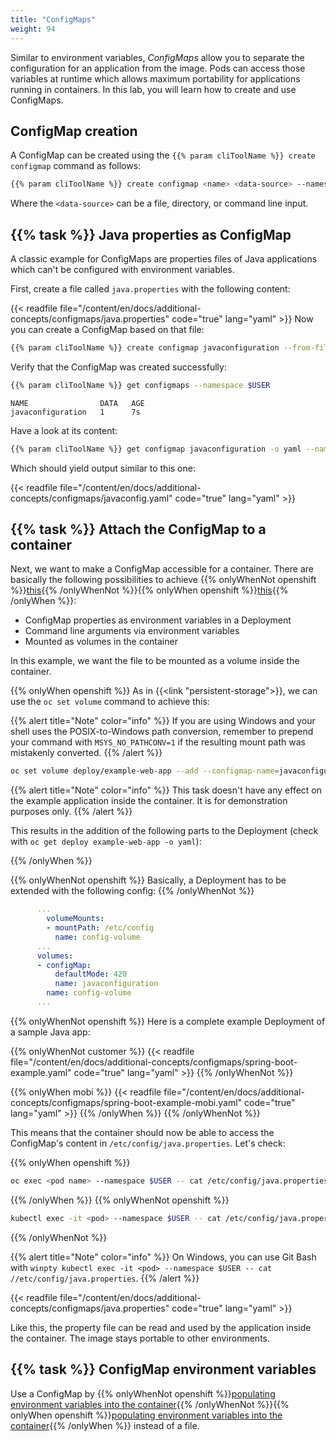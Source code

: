 ```yaml
---
title: "ConfigMaps"
weight: 94
---
```


Similar to environment variables, _ConfigMaps_ allow you to separate the configuration for an application from the image. Pods can access those variables at runtime which allows maximum portability for applications running in containers.
In this lab, you will learn how to create and use ConfigMaps.


## ConfigMap creation

A ConfigMap can be created using the `{{% param cliToolName %}} create configmap` command as follows:

```bash
{{% param cliToolName %}} create configmap <name> <data-source> --namespace $USER
```

Where the `<data-source>` can be a file, directory, or command line input.


## {{% task %}} Java properties as ConfigMap

A classic example for ConfigMaps are properties files of Java applications which can't be configured with environment variables.

First, create a file called `java.properties` with the following content:

{{< readfile file="/content/en/docs/additional-concepts/configmaps/java.properties" code="true" lang="yaml" >}}
Now you can create a ConfigMap based on that file:

```bash
{{% param cliToolName %}} create configmap javaconfiguration --from-file=./java.properties --namespace $USER
```

Verify that the ConfigMap was created successfully:

```bash
{{% param cliToolName %}} get configmaps --namespace $USER
```

```
NAME                DATA   AGE
javaconfiguration   1      7s
```

Have a look at its content:

```bash
{{% param cliToolName %}} get configmap javaconfiguration -o yaml --namespace $USER
```

Which should yield output similar to this one:

{{< readfile file="/content/en/docs/additional-concepts/configmaps/javaconfig.yaml" code="true" lang="yaml" >}}


## {{% task %}} Attach the ConfigMap to a container

Next, we want to make a ConfigMap accessible for a container. There are basically the following possibilities to achieve {{% onlyWhenNot openshift %}}[this](https://kubernetes.io/docs/tasks/configure-pod-container/configure-pod-configmap/){{% /onlyWhenNot %}}{{% onlyWhen openshift %}}[this](https://docs.openshift.com/container-platform/latest/applications/config-maps.html){{% /onlyWhen %}}:

* ConfigMap properties as environment variables in a Deployment
* Command line arguments via environment variables
* Mounted as volumes in the container

In this example, we want the file to be mounted as a volume inside the container.

{{% onlyWhen openshift %}}
As in {{<link "persistent-storage">}}, we can use the `oc set volume` command to achieve this:

{{% alert title="Note" color="info" %}}
If you are using Windows and your shell uses the POSIX-to-Windows path conversion, remember to prepend your command with `MSYS_NO_PATHCONV=1` if the resulting mount path was mistakenly converted.
{{% /alert %}}

```bash
oc set volume deploy/example-web-app --add --configmap-name=javaconfiguration --mount-path=/etc/config --name=config-volume --type configmap --namespace $USER
```

{{% alert title="Note" color="info" %}}
This task doesn't have any effect on the example application inside the container. It is for demonstration purposes only.
{{% /alert %}}

This results in the addition of the following parts to the Deployment (check with `oc get deploy example-web-app -o yaml`):

{{% /onlyWhen %}}

{{% onlyWhenNot openshift %}}
Basically, a Deployment has to be extended with the following config:
{{% /onlyWhenNot %}}

```yaml
      ...
        volumeMounts:
        - mountPath: /etc/config
          name: config-volume
      ...
      volumes:
      - configMap:
          defaultMode: 420
          name: javaconfiguration
        name: config-volume
      ...
```

{{% onlyWhenNot openshift %}}
Here is a complete example Deployment of a sample Java app:

{{% onlyWhenNot customer %}}
{{< readfile file="/content/en/docs/additional-concepts/configmaps/spring-boot-example.yaml" code="true" lang="yaml" >}}
{{% /onlyWhenNot %}}

{{% onlyWhen mobi %}}
{{< readfile file="/content/en/docs/additional-concepts/configmaps/spring-boot-example-mobi.yaml" code="true" lang="yaml" >}}
{{% /onlyWhen %}}
{{% /onlyWhenNot %}}

This means that the container should now be able to access the ConfigMap's content in `/etc/config/java.properties`. Let's check:

{{% onlyWhen openshift %}}

```bash
oc exec <pod name> --namespace $USER -- cat /etc/config/java.properties
```

{{% /onlyWhen %}}
{{% onlyWhenNot openshift %}}

```bash
kubectl exec -it <pod> --namespace $USER -- cat /etc/config/java.properties
```

{{% /onlyWhenNot %}}

{{% alert title="Note" color="info" %}}
On Windows, you can use Git Bash with `winpty kubectl exec -it <pod> --namespace $USER -- cat //etc/config/java.properties`.
{{% /alert %}}

{{< readfile file="/content/en/docs/additional-concepts/configmaps/java.properties" code="true" lang="yaml" >}}

Like this, the property file can be read and used by the application inside the container. The image stays portable to other environments.


## {{% task %}} ConfigMap environment variables

Use a ConfigMap by {{% onlyWhenNot openshift %}}[populating environment variables into the container](https://kubernetes.io/docs/tasks/configure-pod-container/configure-pod-configmap/#define-container-environment-variables-using-configmap-data){{% /onlyWhenNot %}}{{% onlyWhen openshift %}}[populating environment variables into the container](https://docs.openshift.com/container-platform/latest/applications/config-maps.html#nodes-pods-configmaps-use-case-consuming-in-env-vars_config-maps){{% /onlyWhen %}} instead of a file.
